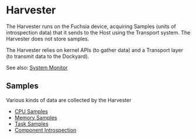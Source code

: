 # Harvester

The Harvester runs on the Fuchsia device, acquiring Samples (units of
introspection data) that it sends to the Host using the Transport system. The
Harvester does not store samples.

The Harvester relies on kernel APIs (to gather data) and a Transport layer (to
transmit data to the Dockyard).

See also: [System Monitor](../README.md)

## Samples

Various kinds of data are collected by the Harvester

- [CPU Samples](cpu_samples.md)
- [Memory Samples](memory_samples.md)
- [Task Samples](task_samples.md)
- [Component Introspection](component_introspection.md)
